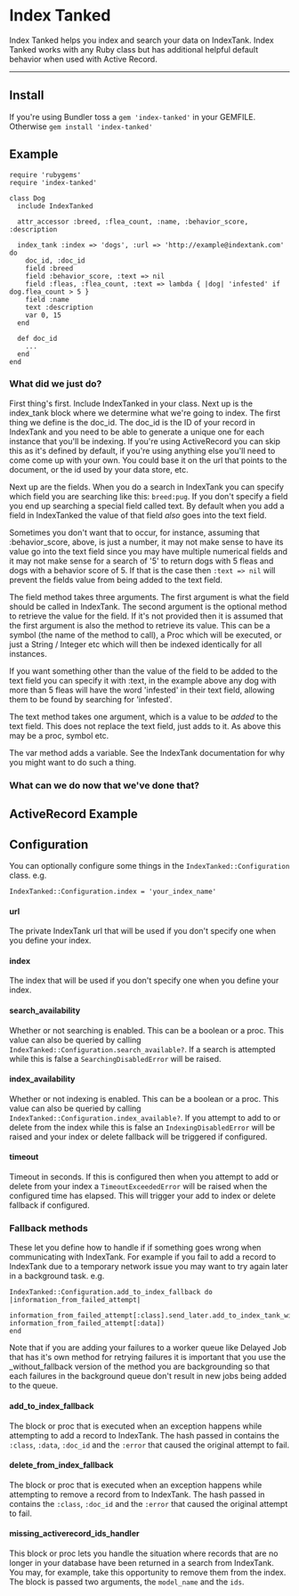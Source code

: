 Index Tanked
============

Index Tanked helps you index and search your data on IndexTank. Index Tanked works with any Ruby class but has additional helpful default behavior when used with Active Record.

***

Install
--------

If you're using Bundler toss a `gem 'index-tanked'` in your GEMFILE. Otherwise `gem install 'index-tanked'`

Example
-------

    require 'rubygems'
    require 'index-tanked'

    class Dog
      include IndexTanked

      attr_accessor :breed, :flea_count, :name, :behavior_score, :description

      index_tank :index => 'dogs', :url => 'http://example@indextank.com' do
        doc_id, :doc_id
        field :breed
        field :behavior_score, :text => nil
        field :fleas, :flea_count, :text => lambda { |dog| 'infested' if dog.flea_count > 5 }
        field :name
        text :description
        var 0, 15
      end

      def doc_id
        ...
      end
    end


### What did we just do?

First thing's first. Include IndexTanked in your class. Next up is the index_tank block where we determine what we're going to index. The first thing we define is the doc_id. The doc_id is the ID of your record in IndexTank and you need to be able to generate a unique one for each instance that you'll be indexing. If you're using ActiveRecord you can skip this as it's defined by default, if you're using anything else you'll need to come come up with your own. You could base it on the url that points to the document, or the id used by your data store, etc.

Next up are the fields. When you do a search in IndexTank you can specify which field you are searching like this: `breed:pug`. If you don't specify a field you end up searching a special field called text. By default when you add a field in IndexTanked the value of that field *also* goes into the text field.

Sometimes you don't want that to occur, for instance, assuming that :behavior_score, above, is just a number, it may not make sense to have its value go into the text field since you may have multiple numerical fields and it may not make sense for a search of '5' to return dogs with 5 fleas and dogs with a behavior score of 5. If that is the case then `:text => nil` will prevent the fields value from being added to the text field.

The field method takes three arguments. The first argument is what the field should be called in IndexTank. The second argument is the optional method to retrieve the value for the field. If it's not provided then it is assumed that the first argument is also the method to retrieve its value. This can be a symbol (the name of the method to call), a Proc which will be executed, or just a String / Integer etc which will then be indexed identically for all instances.

If you want something other than the value of the field to be added to the text field you can specify it with :text, in the example above any dog with more than 5 fleas will have the word 'infested' in their text field, allowing them to be found by searching for 'infested'.

The text method takes one argument, which is a value to be *added* to the text field. This does not replace the text field, just adds to it. As above this may be a proc, symbol etc.

The var method adds a variable. See the IndexTank documentation for why you might want to do such a thing.

### What can we do now that we've done that?



ActiveRecord Example
--------------------

Configuration
-------------
You can optionally configure some things in the `IndexTanked::Configuration` class. e.g.

    IndexTanked::Configuration.index = 'your_index_name'

#### url
The private IndexTank url that will be used if you don't specify one when you define your index.

#### index
The index that will be used if you don't specify one when you define your index.

#### search_availability
Whether or not searching is enabled. This can be a boolean or a proc. This value can also be queried by calling `IndexTanked::Configuration.search_available?`. If a search is attempted while this is false a `SearchingDisabledError` will be raised.

#### index_availability
Whether or not indexing is enabled. This can be a boolean or a proc. This value can also be queried by calling `IndexTanked::Configuration.index_available?`. If you attempt to add to or delete from the index while this is false an `IndexingDisabledError` will be raised and your index or delete fallback will be triggered if configured.

#### timeout
Timeout in seconds. If this is configured then when you attempt to add or delete from your index a `TimeoutExceededError` will be raised when the configured time has elapsed. This will trigger your add to index or delete fallback if configured.

### Fallback methods
These let you define how to handle if if something goes wrong when communicating with IndexTank. For example if you fail to add a record to IndexTank due to a temporary network issue you may want to try again later in a background task. e.g.

    IndexTanked::Configuration.add_to_index_fallback do |information_from_failed_attempt|
        information_from_failed_attempt[:class].send_later.add_to_index_tank_without_fallback(information_from_failed_attempt[:doc_id], information_from_failed_attempt[:data])
    end

Note that if you are adding your failures to a worker queue like Delayed Job that has it's own method for retrying failures it is important that you use the _without_fallback version of the method you are backgrounding so that each failures in the background queue don't result in new jobs being added to the queue.

#### add_to_index_fallback
The block or proc that is executed when an exception happens while attempting to add a record to IndexTank. The hash passed in contains the `:class`, `:data`, `:doc_id` and the `:error` that caused the original attempt to fail.

#### delete_from_index_fallback
The block or proc that is executed when an exception happens while attempting to remove a record from to IndexTank. The hash passed in contains the `:class`, `:doc_id` and the `:error` that caused the original attempt to fail.

#### missing_activerecord_ids_handler
This block or proc lets you handle the situation where records that are no longer in your database have been returned in a search from IndexTank. You may, for example, take this opportunity to remove them from the index. The block is passed two arguments, the `model_name` and the `ids`.

